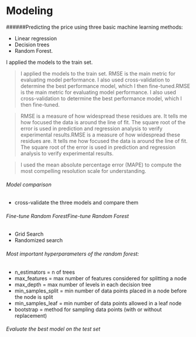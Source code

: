 # Modeling

######Predicting the price using three basic machine learning methods:
- Linear regression
- Decision trees
- Random Forest.

I applied the models to the train set.
> I applied the models to the train set.
RMSE is the main metric for evaluating model performance. I also used cross-validation to determine the best performance model, which I then fine-tuned.RMSE is the main metric for evaluating model performance. I also used cross-validation to determine the best performance model, which I then fine-tuned.



> RMSE is a measure of how widespread these residues are. It tells me how focused the data is around the line of fit. The square root of the error is used in prediction and regression analysis to verify experimental results.RMSE is a measure of how widespread these residues are. It tells me how focused the data is around the line of fit. The square root of the error is used in prediction and regression analysis to verify experimental results.

> I used the mean absolute percentage error (MAPE) to compute the most compelling resolution scale for understanding.

###### Model comparison

 - cross-validate the three models and compare them

###### Fine-tune Random ForestFine-tune Random Forest

- Grid Search
- Randomized search

###### Most important hyperparameters of the random forest:

- n_estimators = n of trees
- max_features = max number of features considered for splitting a node
- max_depth = max number of levels in each decision tree
- min_samples_split = min number of data points placed in a node before the node is split
- min_samples_leaf = min number of data points allowed in a leaf node
- bootstrap = method for sampling data points (with or without replacement)

###### Evaluate the best model on the test set
